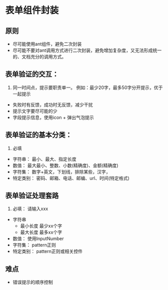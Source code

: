 # 表单组件封装

## 原则
- 尽可能使用ant组件，避免二次封装
- 尽可能不要对ant调用方式进行二次封装，避免增加复杂度，又无法形成统一的、文档充分的调用方式。

## 表单验证的交互：
  1. 同一时间点，提示要职责单一。  例如：最少20字，最多50字分开提示，优于一起提示
  - 失败时有反馈，成功时无反馈，减少干扰
  - 提示文字要尽可能的少
  - 字段提示信息，使用icon + 弹出气泡提示

## 表单验证的基本分类：
  1. 必填
  - 字符串：   最小、最大、指定长度
  - 数值：     最大最小、整数、小数(精确度)、金额(精确度)
  - 字符集：   数字+英文，下划线，排除某些，汉字，
  - 特定类别： 密码、邮箱、电话、邮编、url、时间(特定格式)

## 表单验证处理套路
  1. 必填：    请输入xxx
  - 字符串
    - 最小长度     最少xx个字
    - 最大长度     最多xx个字
  - 数值：     使用InputNumber
  - 字符集：   pattern正则
  - 特定类别： pattern正则或相关控件

## 难点
- 错误提示的顺序控制
  